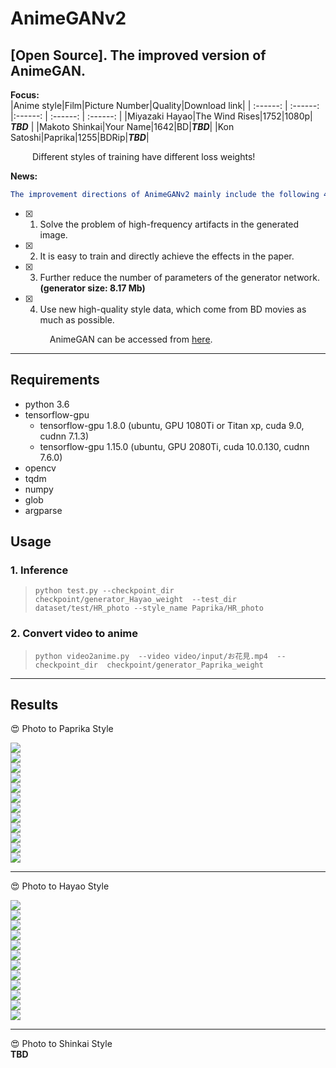 # AnimeGANv2   

[Open Source]. The improved version of AnimeGAN.  
-----  
**Focus:**  
|Anime style|Film|Picture Number|Quality|Download link|
| :------: | :------: |:------: | :------: | :------: |
|Miyazaki Hayao|The Wind Rises|1752|1080p| ***TBD*** |
|Makoto Shinkai|Your Name|1642|BD|***TBD***|
|Kon Satoshi|Paprika|1255|BDRip|***TBD***|
  
  &ensp;&ensp;&ensp;&ensp;&ensp;Different styles of training have different loss weights!
  
**News:**    
```yaml
The improvement directions of AnimeGANv2 mainly include the following 4 points:  
```  
- [x] 1. Solve the problem of high-frequency artifacts in the generated image.  
- [x] 2. It is easy to train and directly achieve the effects in the paper.  
- [x] 3. Further reduce the number of parameters of the generator network. **(generator size: 8.17 Mb)**  
- [x] 4. Use new high-quality style data, which come from BD movies as much as possible.  
   
   &ensp;&ensp;&ensp;&ensp;&ensp;  AnimeGAN can be accessed from [here](https://github.com/TachibanaYoshino/AnimeGAN).  
___  

## Requirements  
- python 3.6  
- tensorflow-gpu 
   - tensorflow-gpu 1.8.0  (ubuntu, GPU 1080Ti or Titan xp, cuda 9.0, cudnn 7.1.3)  
   - tensorflow-gpu 1.15.0 (ubuntu, GPU 2080Ti, cuda 10.0.130, cudnn 7.6.0)  
- opencv  
- tqdm  
- numpy  
- glob  
- argparse  
  
## Usage  

### 1. Inference      
  > `python test.py --checkpoint_dir  checkpoint/generator_Hayao_weight  --test_dir dataset/test/HR_photo --style_name Paprika/HR_photo`  
  
### 2. Convert video to anime   
  > `python video2anime.py  --video video/input/お花見.mp4  --checkpoint_dir  checkpoint/generator_Paprika_weight`  
    
____  
## Results  
   
:heart_eyes:  Photo  to  Paprika  Style  
  
![](https://github.com/TachibanaYoshino/AnimeGANv2/blob/master/results/Paprika/concat/34.png)   
![](https://github.com/TachibanaYoshino/AnimeGANv2/blob/master/results/Paprika/concat/10.png)     
![](https://github.com/TachibanaYoshino/AnimeGANv2/blob/master/results/Paprika/concat/15.png)  
![](https://github.com/TachibanaYoshino/AnimeGANv2/blob/master/results/Paprika/concat/35.png)  
![](https://github.com/TachibanaYoshino/AnimeGANv2/blob/master/results/Paprika/concat/39.png)  
![](https://github.com/TachibanaYoshino/AnimeGANv2/blob/master/results/Paprika/concat/42.png)  
![](https://github.com/TachibanaYoshino/AnimeGANv2/blob/master/results/Paprika/concat/44.png)  
![](https://github.com/TachibanaYoshino/AnimeGANv2/blob/master/results/Paprika/concat/41.png)  
![](https://github.com/TachibanaYoshino/AnimeGANv2/blob/master/results/Paprika/concat/32.png)  
![](https://github.com/TachibanaYoshino/AnimeGANv2/blob/master/results/Paprika/concat/11.png)  
![](https://github.com/TachibanaYoshino/AnimeGANv2/blob/master/results/Paprika/concat/5.png)  
![](https://github.com/TachibanaYoshino/AnimeGANv2/blob/master/results/Paprika/concat/18.png)   
____  
:heart_eyes:  Photo  to  Hayao  Style   
  
![](https://github.com/TachibanaYoshino/AnimeGANv2/blob/master/results/Hayao/concat/34.png)   
![](https://github.com/TachibanaYoshino/AnimeGANv2/blob/master/results/Hayao/concat/10.png)     
![](https://github.com/TachibanaYoshino/AnimeGANv2/blob/master/results/Hayao/concat/15.png)  
![](https://github.com/TachibanaYoshino/AnimeGANv2/blob/master/results/Hayao/concat/35.png)  
![](https://github.com/TachibanaYoshino/AnimeGANv2/blob/master/results/Hayao/concat/39.png)  
![](https://github.com/TachibanaYoshino/AnimeGANv2/blob/master/results/Hayao/concat/42.png)  
![](https://github.com/TachibanaYoshino/AnimeGANv2/blob/master/results/Hayao/concat/44.png)  
![](https://github.com/TachibanaYoshino/AnimeGANv2/blob/master/results/Hayao/concat/41.png)  
![](https://github.com/TachibanaYoshino/AnimeGANv2/blob/master/results/Hayao/concat/32.png)  
![](https://github.com/TachibanaYoshino/AnimeGANv2/blob/master/results/Hayao/concat/11.png)  
![](https://github.com/TachibanaYoshino/AnimeGANv2/blob/master/results/Hayao/concat/5.png)  
![](https://github.com/TachibanaYoshino/AnimeGANv2/blob/master/results/Hayao/concat/18.png)    
____  
:heart_eyes:  Photo  to  Shinkai  Style   
**TBD**
